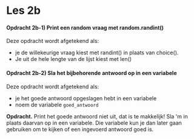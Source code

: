 # Les 2b

#### Opdracht 2b-1\) Print een random vraag met random.randint\(\)

Deze opdracht wordt afgetekend als:

*  je de willekeurige vraag kiest met randint\(\) in plaats van choice\(\). 
* Je uit de hele lengte van de lijst kiest met len\(\)

#### Opdracht 2b-2\) Sla het bijbehorende antwoord op in een variabele

Deze opdracht wordt afgetekend als:

*  je het goede antwoord opgeslagen hebt in een variabele
* noem de variabele `goed_antwoord` 

**Opdracht.** Print het goede antwoord niet uit, dat is te makkelijk! Sla 'm in plaats daarvan op in een variabele. Die variabele kun je dan later gaan gebruiken om te kijken of een ingevoerd antwoord goed is.

#### 

